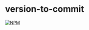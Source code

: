 # version-to-commit
[![NPM](https://nodei.co/npm/version-to-commit.png)](https://nodei.co/npm/version-to-commit/)
